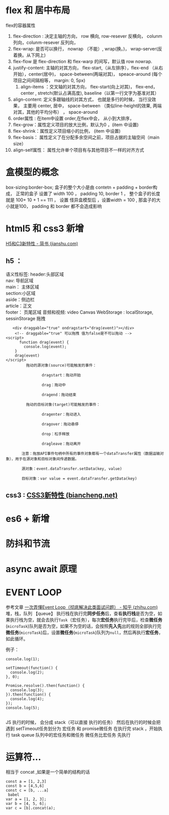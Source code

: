 # flex  和 居中布局
flex的容器属性
1. flex-direction : 决定主轴的方向， row 横向, row-resever 反横向，
   colunm 列向，colunm-resever  反列向，
2. flex-wrap:  是否可以换行， nowrap （不能）, wrap(换。)， wrap-server(反着换。从下网上)
3. flex-flow 是 flex-direction 和 flex-warp 的间写，默认值 row nowrap.
4. justify-content: 主轴的对其方向， flex-start,（从左排序），flex-end （从右开始），center(居中)， space-between(两端对其)，
   speace-around (每个项目之间间隔相等， margin: 0, 5px) 
	1. align-items ：交叉轴的对其方向， flex-start(向上对其)，
   flex-end， center , stretch(默认占满高度),  baseline（以第一行文字为基准对其）
6. align-content: 定义多跟轴线的对其方式， 也就是多行的时候，
   当行没效果， 主要用 center,  居中， space-between （类似line-height的效果, 两端对其，其他的平均分布） ， space-around
7. order属性 : 在item中设置 order,在flex中会，  从小到大排序，
8. flex-grow：属性定义项目的放大比例，默认为0 ，(item 中设置)
9. flex-shrink：属性定义项目缩小的比例， (item 中设置)
10. flex-basis： 属性定义了在分配多余空间之前，项目占据的主轴空间（main size）
11. align-self属性： 属性允许单个项目有与其他项目不一样的对齐方式


# 盒模型的概念
box-sizing:border-box;
盒子的整个大小是由 contetn + padding + border构成，
正常的盒子 设置了 width 100 ， padding 10, border 1 ， 整个盒子的长度就是 100+ 10 + 1 == 111 ，
设置 怪异盒模型后 ，设置width = 100 , 那盒子的大小就是100， padding 和 border 都不会造成影响


# html5 和 css3 新增
[H5和C3新特性 - 简书 (jianshu.com)](https://www.jianshu.com/p/1d4eb572ff9b)
## h5 ：
语义性标签: 
	header:头部区域  
	nav: 导航区域  
	main： 主体区域  
	section:小区域  
	aside：侧边栏  
	article：正文  
	footer： 页尾区域
 音频和视频: 
  video
Canvas
WebStorage : localStorage, sessinStorage
拖拽 


```
   <div draggable="true" ondragstart="drag(event)"></div>
    <!-- draggable="true" 可以拖拽 值为false是不可以拖动 -->
<script>
      function drag(event) {
        console.log(event);
    }
    drag(event)
</script>
         拖动的源对象(source)可能触发的事件：

                dragstart：拖动开始

                drag：拖动中

                dragend：拖动结束

         拖动的目标对象(target)可能触发的事件：

                dragenter：拖动进入

                dragover：拖动悬停

                drop：松手释放

                dragleave：拖动离开

       注意：拖放API事件句柄中所有的事件对象都有一个dataTransfer属性（数据运输对象），用于在源对象和目标对象间传递数据。

       源对象：event.dataTransfer.setData(key, value)

       目标对象：var value = event.dataTransfer.getData(key)

```
 



## css3 :  [CSS3新特性 (biancheng.net)](http://c.biancheng.net/view/1276.html)


# es6 + 新增

# 防抖和节流



# async await 原理




# EVENT LOOP
参考文章
[一次弄懂Event Loop（彻底解决此类面试问题） - 知乎 (zhihu.com)](https://zhuanlan.zhihu.com/p/55511602)
堆，栈，队列 【queue】
执行栈在执行完**同步任务**后，查看**执行栈**是否为空，如果执行栈为空，就会去执行`Task`（宏任务），每次**宏任务**执行完毕后，检查**微任务**(`microTask`)队列是否为空，如果不为空的话，会按照**先入先**出的规则全部执行完**微任务**(`microTask`)后，设置**微任务**(`microTask`)队列为`null`，然后再执行**宏任务**，如此循环。

例子：
```
console.log(1);

setTimeout(function() {
  console.log(2);
}, 0);

Promise.resolve().then(function() {
  console.log(3);
}).then(function() {
  console.log(4);
});
console.log(5);


```


JS 执行的时候， 会分成 stack（可以直接 执行的任务）
然后在执行的时候会把遇到 setTimeout任务划分为 宏任务 和 promise微任务
在执行完 stack ，开始执行 task queue 队列中的宏任务和微任务
微任务比宏任务 先执行


# 运算符...
相当于 concat ,如果是一个简单的结构的话
```
const a = [1, 2,3]
const b = [4,5,6]
const c = [b, ...a]
 babel
var a = [1, 2, 3];
var b = [4, 5, 6];
var c = [b].concat(a);

```

